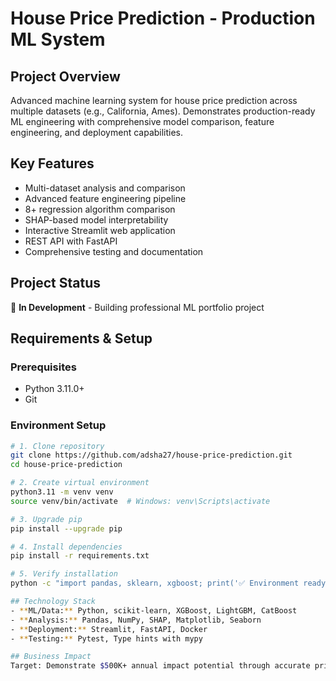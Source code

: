 # House Price Prediction - Production ML System

## Project Overview
Advanced machine learning system for house price prediction across multiple datasets (e.g., California, Ames). Demonstrates production-ready ML engineering with comprehensive model comparison, feature engineering, and deployment capabilities.

## Key Features
- Multi-dataset analysis and comparison
- Advanced feature engineering pipeline
- 8+ regression algorithm comparison
- SHAP-based model interpretability
- Interactive Streamlit web application
- REST API with FastAPI
- Comprehensive testing and documentation

## Project Status
🚧 **In Development** - Building professional ML portfolio project

## Requirements & Setup

### Prerequisites
- Python 3.11.0+
- Git

### Environment Setup
```bash
# 1. Clone repository
git clone https://github.com/adsha27/house-price-prediction.git
cd house-price-prediction

# 2. Create virtual environment
python3.11 -m venv venv
source venv/bin/activate  # Windows: venv\Scripts\activate

# 3. Upgrade pip
pip install --upgrade pip

# 4. Install dependencies
pip install -r requirements.txt

# 5. Verify installation
python -c "import pandas, sklearn, xgboost; print('✅ Environment ready!')"

## Technology Stack
- **ML/Data:** Python, scikit-learn, XGBoost, LightGBM, CatBoost
- **Analysis:** Pandas, NumPy, SHAP, Matplotlib, Seaborn
- **Deployment:** Streamlit, FastAPI, Docker
- **Testing:** Pytest, Type hints with mypy

## Business Impact
Target: Demonstrate $500K+ annual impact potential through accurate price predictions and actionable insights.
